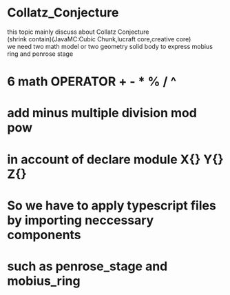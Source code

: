 # Collatz_Conjecture
this topic mainly discuss about Collatz Conjecture <br>
(shrink contain)(JavaMC:Cubic Chunk,lucraft core,creative core) <br>
we need two math model or two geometry solid body to express mobius ring and penrose stage <br>
# 6 math OPERATOR + - * % / ^ 
# add minus multiple division mod pow
# in account of declare module X{} Y{} Z{} 
# So we have to apply typescript files by importing neccessary components
# such as penrose_stage and mobius_ring

